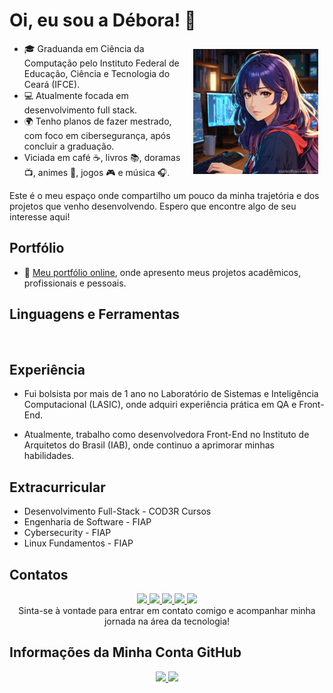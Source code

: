 # Oi, eu sou a Débora! 👋
<!-- ## Sobre Mim -->
<div> 
<!--Icone Déb-chibi-->
  <img align="right" alt="Débora" height="200" src="icondeb.jpg" style="padding: 10px">
</div>
  <link rel="stylesheet" href=>

- 🎓 Graduanda em Ciência da Computação pelo Instituto Federal de Educação, Ciência e Tecnologia do Ceará (IFCE).
- 💻 Atualmente focada em desenvolvimento full stack.
- 🌍 Tenho planos de fazer mestrado, com foco em cibersegurança, após concluir a graduação.
- Viciada em café ☕, livros 📚, doramas 📺, animes 🎌, jogos 🎮 e música 🎧.

Este é o meu espaço onde compartilho um pouco da minha trajetória e dos projetos que venho desenvolvendo. Espero que encontre algo de seu interesse aqui!

 ## Portfólio
- 🎨 [Meu portfólio online](https://deboradls.github.io/), onde apresento meus projetos acadêmicos, profissionais e pessoais.

## Linguagens e Ferramentas
<a href="https://skillicons.dev">
  <img src="https://skillicons.dev/icons?i=html,css,js,c,python,react,md,linux,windows,git,github,vue" alt="">
</a>

## Experiência
- Fui bolsista por mais de 1 ano no Laboratório de Sistemas e Inteligência Computacional (LASIC), onde adquiri experiência prática em QA e Front-End.

- Atualmente, trabalho como desenvolvedora Front-End no Instituto de Arquitetos do Brasil (IAB), onde continuo a aprimorar minhas habilidades.

## Extracurricular
- Desenvolvimento Full-Stack - COD3R Cursos
- Engenharia de Software - FIAP
- Cybersecurity - FIAP
- Linux Fundamentos - FIAP

## Contatos
<div align="center">
<!--LinkedIn-->
<a href="https://www.linkedin.com/in/deboradls" target="_blank">
  <img src="https://img.shields.io/badge/-LinkedIn-%230077B5?style=for-the-badge&logo=linkedin&logoColor=white">
</a> 
<!--Instagram-->
<a href="https://www.instagram.com/deboradls" target="_blank">
  <img src="https://img.shields.io/badge/-Instagram-%23E4405F?style=for-the-badge&logo=instagram&logoColor=white" target="_blank">
</a>
<!--Telegram-->
<a href="https://t.me/deboradls" target="_blank">
  <img src="https://img.shields.io/badge/-Telegram-%232CA5E0?style=for-the-badge&logo=telegram&logoColor=white" target="_blank">
</a>
<!-- Gmail -->
<a href="mailto:debora.lima07@aluno.ifce.edu.br" target="_blank">
  <img src="https://img.shields.io/badge/-Gmail-%23FF0000?style=for-the-badge&logo=gmail&logoColor=white">
</a>
<!--Outlook-->
<a href="mailto:deboradls@outlook.com.br" target="_blank">
  <img src="https://img.shields.io/badge/-Outlook-%230078D4?style=for-the-badge&logo=email&logoColor=white" target="_blank">
</a>
<br>
Sinta-se à vontade para entrar em contato comigo e acompanhar minha jornada na área da tecnologia!
</div>

## Informações da Minha Conta GitHub
<div align="center">
<!--Github Stats-->
  <a href="https://github.com/anuraghazra/github-readme-stats">
    <img height="" src="https://github-readme-stats.vercel.app/api?username=deboradls&theme=dracula&hide=issues&show_icons=true&rank_icon=github&show="/>
  </a>
  <!--Languages-->
  <a href="https://github.com/anuraghazra/convoychat">
    <img height="" src="https://github-readme-stats.vercel.app/api/top-langs/?username=deboradls&layout=compact&theme=dracula"/>
  </a>
  <br>
</div>